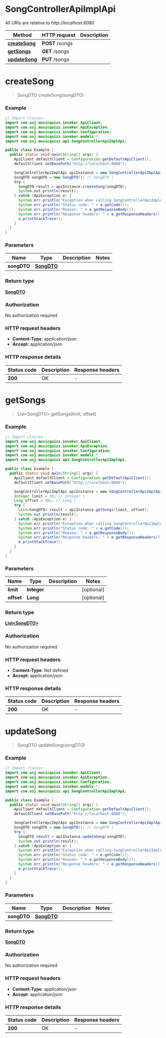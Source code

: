 # SongControllerApiImplApi

All URIs are relative to *http://localhost:8080*

| Method | HTTP request | Description |
|------------- | ------------- | -------------|
| [**createSong**](SongControllerApiImplApi.md#createSong) | **POST** /songs |  |
| [**getSongs**](SongControllerApiImplApi.md#getSongs) | **GET** /songs |  |
| [**updateSong**](SongControllerApiImplApi.md#updateSong) | **PUT** /songs |  |


<a id="createSong"></a>
# **createSong**
> SongDTO createSong(songDTO)



### Example
```java
// Import classes:
import com.usj.musicquizz.invoker.ApiClient;
import com.usj.musicquizz.invoker.ApiException;
import com.usj.musicquizz.invoker.Configuration;
import com.usj.musicquizz.invoker.models.*;
import com.usj.musicquizz.api.SongControllerApiImplApi;

public class Example {
  public static void main(String[] args) {
    ApiClient defaultClient = Configuration.getDefaultApiClient();
    defaultClient.setBasePath("http://localhost:8080");

    SongControllerApiImplApi apiInstance = new SongControllerApiImplApi(defaultClient);
    SongDTO songDTO = new SongDTO(); // SongDTO | 
    try {
      SongDTO result = apiInstance.createSong(songDTO);
      System.out.println(result);
    } catch (ApiException e) {
      System.err.println("Exception when calling SongControllerApiImplApi#createSong");
      System.err.println("Status code: " + e.getCode());
      System.err.println("Reason: " + e.getResponseBody());
      System.err.println("Response headers: " + e.getResponseHeaders());
      e.printStackTrace();
    }
  }
}
```

### Parameters

| Name | Type | Description  | Notes |
|------------- | ------------- | ------------- | -------------|
| **songDTO** | [**SongDTO**](SongDTO.md)|  | |

### Return type

[**SongDTO**](SongDTO.md)

### Authorization

No authorization required

### HTTP request headers

 - **Content-Type**: application/json
 - **Accept**: application/json

### HTTP response details
| Status code | Description | Response headers |
|-------------|-------------|------------------|
| **200** | OK |  -  |

<a id="getSongs"></a>
# **getSongs**
> List&lt;SongDTO&gt; getSongs(limit, offset)



### Example
```java
// Import classes:
import com.usj.musicquizz.invoker.ApiClient;
import com.usj.musicquizz.invoker.ApiException;
import com.usj.musicquizz.invoker.Configuration;
import com.usj.musicquizz.invoker.models.*;
import com.usj.musicquizz.api.SongControllerApiImplApi;

public class Example {
  public static void main(String[] args) {
    ApiClient defaultClient = Configuration.getDefaultApiClient();
    defaultClient.setBasePath("http://localhost:8080");

    SongControllerApiImplApi apiInstance = new SongControllerApiImplApi(defaultClient);
    Integer limit = 56; // Integer | 
    Long offset = 56L; // Long | 
    try {
      List<SongDTO> result = apiInstance.getSongs(limit, offset);
      System.out.println(result);
    } catch (ApiException e) {
      System.err.println("Exception when calling SongControllerApiImplApi#getSongs");
      System.err.println("Status code: " + e.getCode());
      System.err.println("Reason: " + e.getResponseBody());
      System.err.println("Response headers: " + e.getResponseHeaders());
      e.printStackTrace();
    }
  }
}
```

### Parameters

| Name | Type | Description  | Notes |
|------------- | ------------- | ------------- | -------------|
| **limit** | **Integer**|  | [optional] |
| **offset** | **Long**|  | [optional] |

### Return type

[**List&lt;SongDTO&gt;**](SongDTO.md)

### Authorization

No authorization required

### HTTP request headers

 - **Content-Type**: Not defined
 - **Accept**: application/json

### HTTP response details
| Status code | Description | Response headers |
|-------------|-------------|------------------|
| **200** | OK |  -  |

<a id="updateSong"></a>
# **updateSong**
> SongDTO updateSong(songDTO)



### Example
```java
// Import classes:
import com.usj.musicquizz.invoker.ApiClient;
import com.usj.musicquizz.invoker.ApiException;
import com.usj.musicquizz.invoker.Configuration;
import com.usj.musicquizz.invoker.models.*;
import com.usj.musicquizz.api.SongControllerApiImplApi;

public class Example {
  public static void main(String[] args) {
    ApiClient defaultClient = Configuration.getDefaultApiClient();
    defaultClient.setBasePath("http://localhost:8080");

    SongControllerApiImplApi apiInstance = new SongControllerApiImplApi(defaultClient);
    SongDTO songDTO = new SongDTO(); // SongDTO | 
    try {
      SongDTO result = apiInstance.updateSong(songDTO);
      System.out.println(result);
    } catch (ApiException e) {
      System.err.println("Exception when calling SongControllerApiImplApi#updateSong");
      System.err.println("Status code: " + e.getCode());
      System.err.println("Reason: " + e.getResponseBody());
      System.err.println("Response headers: " + e.getResponseHeaders());
      e.printStackTrace();
    }
  }
}
```

### Parameters

| Name | Type | Description  | Notes |
|------------- | ------------- | ------------- | -------------|
| **songDTO** | [**SongDTO**](SongDTO.md)|  | |

### Return type

[**SongDTO**](SongDTO.md)

### Authorization

No authorization required

### HTTP request headers

 - **Content-Type**: application/json
 - **Accept**: application/json

### HTTP response details
| Status code | Description | Response headers |
|-------------|-------------|------------------|
| **200** | OK |  -  |

